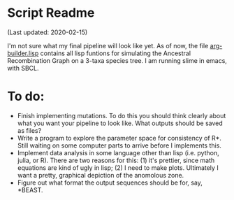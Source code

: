 # Script Readme
(Last updated: 2020-02-15)

I'm not sure what my final pipeline will look like yet. As of now, the file [arg-builder.lisp](arg-builder.lisp) contains all lisp funtions for simulating the Ancestral Recombination Graph on a 3-taxa species tree. I am running slime in emacs, with SBCL.

# To do: 
* Finish implementing mutations. To do this you should think clearly about what you want your pipeline to look like. What outputs should be saved as files?
* Write a program to explore the parameter space for consistency of R*. Still waiting on some computer parts to arrive before I implements this.
* Implement data analysis in some language other than lisp (i.e. python, julia, or R). There are two reasons for this: (1) it's prettier, since math equations are kind of ugly in lisp; (2) I need to make plots. Ultimately I want a pretty, graphical depiction of the anomolous zone.
* Figure out what format the output sequences should be for, say, *BEAST.

